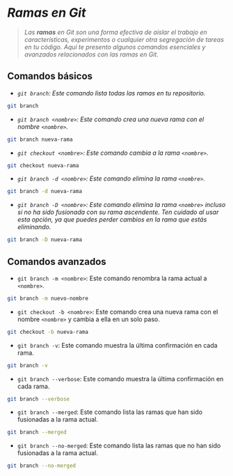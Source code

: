 # ***Ramas en Git***

> *Las **ramas** en Git son una forma efectiva de aislar el trabajo en características, experimentos o cualquier otra segregación de tareas en tu código. Aquí te presento algunos comandos esenciales y avanzados relacionados con las ramas en Git.*

## **Comandos básicos**

- *`git branch`: Este comando lista todas las ramas en tu repositorio.*

```bash
git branch
```

- *`git branch <nombre>`: Este comando crea una nueva rama con el nombre `<nombre>`.*

```bash
git branch nueva-rama
```

- *`git checkout <nombre>`: Este comando cambia a la rama `<nombre>`.*

```bash
git checkout nueva-rama
```

- *`git branch -d <nombre>`: Este comando elimina la rama `<nombre>`.*

```bash
git branch -d nueva-rama
```

- *`git branch -D <nombre>`: Este comando elimina la rama `<nombre>` incluso si no ha sido fusionada con su rama ascendente. Ten cuidado al usar esta opción, ya que puedes perder cambios en la rama que estás eliminando.*

```bash
git branch -D nueva-rama
```

## Comandos avanzados

- `git branch -m <nombre>`: Este comando renombra la rama actual a `<nombre>`.

```bash
git branch -m nuevo-nombre
```

- `git checkout -b <nombre>`: Este comando crea una nueva rama con el nombre `<nombre>` y cambia a ella en un solo paso.

```bash
git checkout -b nueva-rama
```

- `git branch -v`: Este comando muestra la última confirmación en cada rama.

```bash
git branch -v
```

- `git branch --verbose`: Este comando muestra la última confirmación en cada rama.

```bash
git branch --verbose
```

- `git branch --merged`: Este comando lista las ramas que han sido fusionadas a la rama actual.

```bash
git branch --merged
```

- `git branch --no-merged`: Este comando lista las ramas que no han sido fusionadas a la rama actual.

```bash
git branch --no-merged
```
